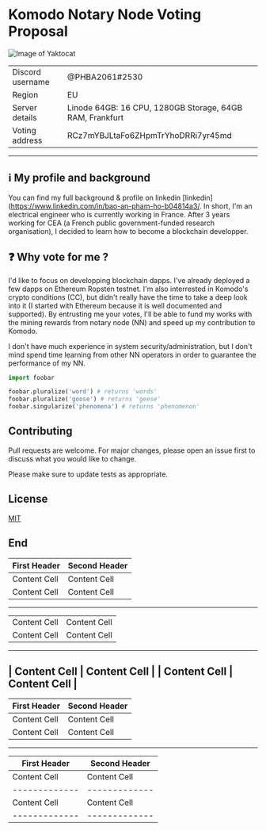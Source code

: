 # Komodo Notary Node Voting Proposal


![Image of Yaktocat](https://i.pinimg.com/236x/e0/c6/5f/e0c65f4c027454ab7ee2fe02a8a42bcd--dynasty-warriors-lee-joon.jpg)


|					|				|
| -----------------	| ------------- |
|Discord username 	| @PHBA2061#2530|
|Region 			| EU|
|Server details 	| Linode 64GB: 16 CPU, 1280GB Storage, 64GB RAM, Frankfurt|
|Voting address 	| RCz7mYBJLtaFo6ZHpmTrYhoDRRi7yr45md|

---

## :information_source: My profile and background

You can find my full background & profile on linkedin [linkedin](https://www.linkedin.com/in/bao-an-pham-ho-b04814a3/. In short, I'm an electrical engineer who is currently working in France. After 3 years working for CEA (a French public government-funded research organisation), I decided to learn how to become a blockchain developper. 


## :question: Why vote for me ?

I'd like to focus on developping blockchain dapps. I've already deployed a few dapps on Ethereum Ropsten testnet. I'm also interrested in Komodo's crypto conditions (CC), but didn't really have the time to take a deep look into it (I started with Ethereum because it is well documented and supported). By entrusting me your votes, I'll be able to fund my works with the mining rewards from notary node (NN) and speed up my contribution to Komodo. 

I don't have much experience in system security/administration, but I don't mind spend time learning from other NN operators in order to guarantee the performance of my NN.
 
```python
import foobar

foobar.pluralize('word') # returns 'words'
foobar.pluralize('goose') # returns 'geese'
foobar.singularize('phenomena') # returns 'phenomenon'
```

## Contributing
Pull requests are welcome. For major changes, please open an issue first to discuss what you would like to change.

Please make sure to update tests as appropriate.

## License
[MIT](https://choosealicense.com/licenses/mit/)


## End

| First Header  | Second Header |
| ------------- | ------------- |
| Content Cell  | Content Cell  |
| Content Cell  | Content Cell  |
---
|				|				|
| ------------- | ------------- |
| Content Cell  | Content Cell  |
| Content Cell  | Content Cell  |
---
| Content Cell  | Content Cell  |
| Content Cell  | Content Cell  |
---
| First Header  | Second Header |
| ------------- | ------------- |
| Content Cell  | Content Cell  |
| Content Cell  | Content Cell  |
---
| First Header  | Second Header |
| ------------- | ------------- |
| Content Cell  | Content Cell  |
| ------------- | ------------- |
| Content Cell  | Content Cell  |
| ------------- | ------------- |